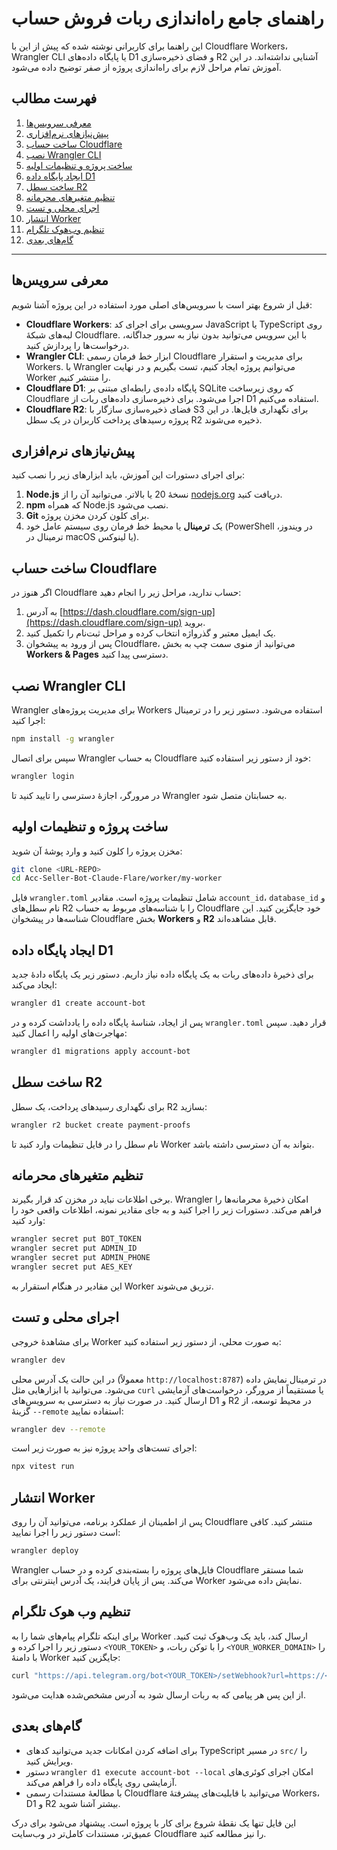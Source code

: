 # راهنمای جامع راه‌اندازی ربات فروش حساب

این راهنما برای کاربرانی نوشته شده که پیش از این با Cloudflare Workers، Wrangler CLI یا پایگاه داده‌های D1 و فضای ذخیره‌سازی R2 آشنایی نداشته‌اند. در این آموزش تمام مراحل لازم برای راه‌اندازی پروژه از صفر توضیح داده می‌شود.

## فهرست مطالب
1. [معرفی سرویس‌ها](#معرفی-سرویس‌ها)
2. [پیش‌نیازهای نرم‌افزاری](#پیش‌نیازهای-نرم‌افزاری)
3. [ساخت حساب Cloudflare](#ساخت-حساب-cloudflare)
4. [نصب Wrangler CLI](#نصب-wrangler-cli)
5. [ساخت پروژه و تنظیمات اولیه](#ساخت-پروژه-و-تنظیمات-اولیه)
6. [ایجاد پایگاه داده D1](#ایجاد-پایگاه-داده-d1)
7. [ساخت سطل R2](#ساخت-سطل-r2)
8. [تنظیم متغیرهای محرمانه](#تنظیم-متغیرهای-محرمانه)
9. [اجرای محلی و تست](#اجرای-محلی-و-تست)
10. [انتشار Worker](#انتشار-worker)
11. [تنظیم وب‌هوک تلگرام](#تنظیم-وب-هوک-تلگرام)
12. [گام‌های بعدی](#گام‌های-بعدی)

---

## معرفی سرویس‌ها

قبل از شروع بهتر است با سرویس‌های اصلی مورد استفاده در این پروژه آشنا شویم:

- **Cloudflare Workers**: سرویسی برای اجرای کد JavaScript یا TypeScript روی لبه‌های شبکهٔ Cloudflare. با این سرویس می‌توانید بدون نیاز به سرور جداگانه، درخواست‌ها را پردازش کنید.
- **Wrangler CLI**: ابزار خط فرمان رسمی Cloudflare برای مدیریت و استقرار Workers. با Wrangler می‌توانیم پروژه ایجاد کنیم، تست بگیریم و در نهایت Worker را منتشر کنیم.
- **Cloudflare D1**: پایگاه داده‌ی رابطه‌ای مبتنی بر SQLite که روی زیرساخت Cloudflare اجرا می‌شود. برای ذخیره‌سازی داده‌های ربات از D1 استفاده می‌کنیم.
- **Cloudflare R2**: فضای ذخیره‌سازی سازگار با S3 برای نگهداری فایل‌ها. در این پروژه رسیدهای پرداخت کاربران در یک سطل R2 ذخیره می‌شوند.

## پیش‌نیازهای نرم‌افزاری

برای اجرای دستورات این آموزش، باید ابزارهای زیر را نصب کنید:

1. **Node.js** نسخهٔ 20 یا بالاتر. می‌توانید آن را از [nodejs.org](https://nodejs.org/) دریافت کنید.
2. **npm** که همراه Node.js نصب می‌شود.
3. **Git** برای کلون کردن مخزن پروژه.
4. یک **ترمینال** یا محیط خط فرمان روی سیستم عامل خود (PowerShell در ویندوز، ترمینال در macOS یا لینوکس).

## ساخت حساب Cloudflare

اگر هنوز در Cloudflare حساب ندارید، مراحل زیر را انجام دهید:

1. به آدرس [https://dash.cloudflare.com/sign-up](https://dash.cloudflare.com/sign-up) بروید.
2. یک ایمیل معتبر و گذرواژه انتخاب کرده و مراحل ثبت‌نام را تکمیل کنید.
3. پس از ورود به پیشخوان Cloudflare، می‌توانید از منوی سمت چپ به بخش **Workers & Pages** دسترسی پیدا کنید.

## نصب Wrangler CLI

Wrangler برای مدیریت پروژه‌های Workers استفاده می‌شود. دستور زیر را در ترمینال اجرا کنید:

```bash
npm install -g wrangler
```

سپس برای اتصال Wrangler به حساب Cloudflare خود از دستور زیر استفاده کنید:

```bash
wrangler login
```

در مرورگر، اجازهٔ دسترسی را تایید کنید تا Wrangler به حسابتان متصل شود.

## ساخت پروژه و تنظیمات اولیه

مخزن پروژه را کلون کنید و وارد پوشهٔ آن شوید:

```bash
git clone <URL-REPO>
cd Acc-Seller-Bot-Claude-Flare/worker/my-worker
```

فایل `wrangler.toml` شامل تنظیمات پروژه است. مقادیر `account_id`، `database_id` و نام سطل‌های R2 را با شناسه‌های مربوط به حساب Cloudflare خود جایگزین کنید. این شناسه‌ها در پیشخوان Cloudflare بخش **Workers** و **R2** قابل مشاهده‌اند.

## ایجاد پایگاه داده D1

برای ذخیرهٔ داده‌های ربات به یک پایگاه داده نیاز داریم. دستور زیر یک پایگاه دادهٔ جدید ایجاد می‌کند:

```bash
wrangler d1 create account-bot
```

پس از ایجاد، شناسهٔ پایگاه داده را یادداشت کرده و در `wrangler.toml` قرار دهید. سپس مهاجرت‌های اولیه را اعمال کنید:

```bash
wrangler d1 migrations apply account-bot
```

## ساخت سطل R2

برای نگهداری رسیدهای پرداخت، یک سطل R2 بسازید:

```bash
wrangler r2 bucket create payment-proofs
```

نام سطل را در فایل تنظیمات وارد کنید تا Worker بتواند به آن دسترسی داشته باشد.

## تنظیم متغیرهای محرمانه

برخی اطلاعات نباید در مخزن کد قرار بگیرند. Wrangler امکان ذخیرهٔ محرمانه‌ها را فراهم می‌کند. دستورات زیر را اجرا کنید و به جای مقادیر نمونه، اطلاعات واقعی خود را وارد کنید:

```bash
wrangler secret put BOT_TOKEN
wrangler secret put ADMIN_ID
wrangler secret put ADMIN_PHONE
wrangler secret put AES_KEY
```

این مقادیر در هنگام استقرار به Worker تزریق می‌شوند.

## اجرای محلی و تست

برای مشاهدهٔ خروجی Worker به صورت محلی، از دستور زیر استفاده کنید:

```bash
wrangler dev
```

در این حالت یک آدرس محلی (معمولاً `http://localhost:8787`) در ترمینال نمایش داده می‌شود. می‌توانید با ابزارهایی مثل `curl` یا مستقیماً از مرورگر، درخواست‌های آزمایشی ارسال کنید. در صورت نیاز به دسترسی به سرویس‌های D1 و R2 در محیط توسعه، از گزینهٔ `--remote` استفاده نمایید:

```bash
wrangler dev --remote
```

اجرای تست‌های واحد پروژه نیز به صورت زیر است:

```bash
npx vitest run
```

## انتشار Worker

پس از اطمینان از عملکرد برنامه، می‌توانید آن را روی Cloudflare منتشر کنید. کافی است دستور زیر را اجرا نمایید:

```bash
wrangler deploy
```

Wrangler فایل‌های پروژه را بسته‌بندی کرده و در حساب Cloudflare شما مستقر می‌کند. پس از پایان فرایند، یک آدرس اینترنتی برای Worker نمایش داده می‌شود.

## تنظیم وب هوک تلگرام

برای اینکه تلگرام پیام‌های شما را به Worker ارسال کند، باید یک وب‌هوک ثبت کنید. دستور زیر را اجرا کرده و `<YOUR_TOKEN>` را با توکن ربات، و `<YOUR_WORKER_DOMAIN>` را با دامنهٔ Worker جایگزین کنید:

```bash
curl "https://api.telegram.org/bot<YOUR_TOKEN>/setWebhook?url=https://<YOUR_WORKER_DOMAIN>/telegram"
```

از این پس هر پیامی که به ربات ارسال شود به آدرس مشخص‌شده هدایت می‌شود.

## گام‌های بعدی

- برای اضافه کردن امکانات جدید می‌توانید کدهای TypeScript در مسیر `src/` را ویرایش کنید.
- دستور `wrangler d1 execute account-bot --local` امکان اجرای کوئری‌های آزمایشی روی پایگاه داده را فراهم می‌کند.
- با مطالعهٔ مستندات رسمی Cloudflare می‌توانید با قابلیت‌های پیشرفتهٔ Workers، D1 و R2 بیشتر آشنا شوید.

این فایل تنها یک نقطهٔ شروع برای کار با پروژه است. پیشنهاد می‌شود برای درک عمیق‌تر، مستندات کامل‌تر در وب‌سایت Cloudflare را نیز مطالعه کنید.

